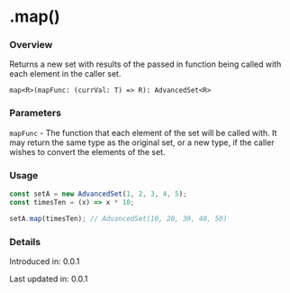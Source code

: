 # .map()

### Overview

Returns a new set with results of the passed in function being called with each element in the caller set.

`map<R>(mapFunc: (currVal: T) => R): AdvancedSet<R>`

### Parameters

`mapFunc` - The function that each element of the set will be called with. It may return the same type as the original set, or a new type, if the caller wishes to convert the elements of the set.

### Usage

```js
const setA = new AdvancedSet(1, 2, 3, 4, 5);
const timesTen = (x) => x * 10;

setA.map(timesTen); // AdvancedSet(10, 20, 30, 40, 50)
```

### Details

Introduced in: 0.0.1

Last updated in: 0.0.1

